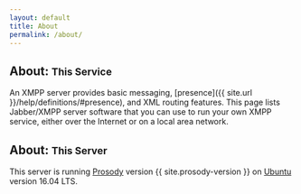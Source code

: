 ```yaml
---
layout: default
title: About
permalink: /about/
---
```


## About: <small>This Service</small>

An XMPP server provides basic messaging, [presence]({{ site.url }}/help/definitions/#presence), and XML routing features. This page lists Jabber/XMPP server software that you can use to run your own XMPP service, either over the Internet or on a local area network.

## About: <small>This Server</small>

This server is running [Prosody](https://prosody.im) version {{ site.prosody-version }} on [Ubuntu](http://www.ubuntu.com/) version 16.04 LTS.

